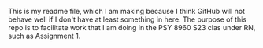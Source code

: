 This is my readme file, which I am making because I think GitHub will not behave well if I don't have at least something in here. The purpose of this repo is to facilitate work that I am doing in the PSY 8960 S23 clas under RN, such as Assignment 1.
